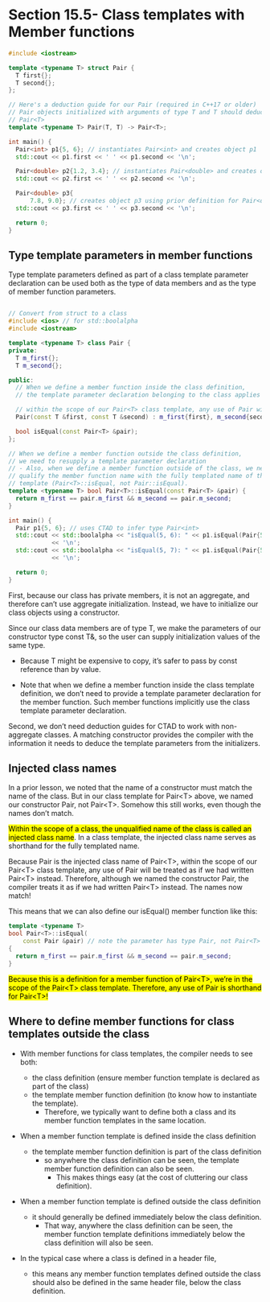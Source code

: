 # Section 15.5- Class templates with Member functions


```cpp
#include <iostream>

template <typename T> struct Pair {
  T first{};
  T second{};
};

// Here's a deduction guide for our Pair (required in C++17 or older)
// Pair objects initialized with arguments of type T and T should deduce to
// Pair<T>
template <typename T> Pair(T, T) -> Pair<T>;

int main() {
  Pair<int> p1{5, 6}; // instantiates Pair<int> and creates object p1
  std::cout << p1.first << ' ' << p1.second << '\n';

  Pair<double> p2{1.2, 3.4}; // instantiates Pair<double> and creates object p2
  std::cout << p2.first << ' ' << p2.second << '\n';

  Pair<double> p3{
      7.8, 9.0}; // creates object p3 using prior definition for Pair<double>
  std::cout << p3.first << ' ' << p3.second << '\n';

  return 0;
}
```
## Type template parameters in member functions

Type template parameters defined as part of a class template parameter declaration can be used both as the type of data members and as the type of member function parameters.

```cpp

// Convert from struct to a class
#include <ios> // for std::boolalpha
#include <iostream>

template <typename T> class Pair {
private:
  T m_first{};
  T m_second{};

public:
  // When we define a member function inside the class definition,
  // the template parameter declaration belonging to the class applies

  // within the scope of our Pair<T> class template, any use of Pair will be treated as if we had written Pair<T> instead
  Pair(const T &first, const T &second) : m_first{first}, m_second{second} {}

  bool isEqual(const Pair<T> &pair);
};

// When we define a member function outside the class definition,
// we need to resupply a template parameter declaration
// - Also, when we define a member function outside of the class, we need to
// qualify the member function name with the fully templated name of the class
// template (Pair<T>::isEqual, not Pair::isEqual).
template <typename T> bool Pair<T>::isEqual(const Pair<T> &pair) {
  return m_first == pair.m_first && m_second == pair.m_second;
}

int main() {
  Pair p1{5, 6}; // uses CTAD to infer type Pair<int>
  std::cout << std::boolalpha << "isEqual(5, 6): " << p1.isEqual(Pair{5, 6})
            << '\n';
  std::cout << std::boolalpha << "isEqual(5, 7): " << p1.isEqual(Pair{5, 7})
            << '\n';

  return 0;
}
```
First, because our class has private members, it is not an aggregate, and
therefore can’t use aggregate initialization. Instead, we have to initialize
our class objects using a constructor.

Since our class data members are of type T, we make the parameters of our
constructor type const T&, so the user can supply initialization values of
the same type.
* Because T might be expensive to copy, it’s safer to pass by const reference
than by value.

- Note that when we define a member function inside the class template
definition, we don’t need to provide a template parameter declaration for the
member function. Such member functions implicitly use the class template
parameter declaration.

Second, we don’t need deduction guides for CTAD to work with non-aggregate
classes. A matching constructor provides the compiler with the information it
needs to deduce the template parameters from the initializers.



## Injected class names

In a prior lesson, we noted that the name of a constructor must match the name
of the class. But in our class template for Pair\<T> above, we named our
constructor Pair, not Pair\<T>. Somehow this still works, even though the names
don’t match.

<mark>Within the scope of a class, the unqualified name of the class is called an
injected class name</mark>. In a class template, the injected class name serves as
shorthand for the fully templated name.

Because Pair is the injected class name of Pair\<T>, within the scope of our
Pair\<T> class template, any use of Pair will be treated as if we had written
Pair\<T> instead. Therefore, although we named the constructor Pair, the compiler
treats it as if we had written Pair\<T> instead. The names now match!

This means that we can also define our isEqual() member function like this:

```cpp
template <typename T>
bool Pair<T>::isEqual(
    const Pair &pair) // note the parameter has type Pair, not Pair<T>
{
  return m_first == pair.m_first && m_second == pair.m_second;
}
```


<mark>Because this is a definition for a member function of Pair\<T>, we’re in the
scope of the Pair\<T> class template. Therefore, any use of Pair is shorthand
for Pair\<T>!</mark>


## Where to define member functions for class templates outside the class

* With member functions for class templates, the compiler needs to see both:
  - the class definition (ensure member function template is declared as part of the class)
  - the template member function definition (to know how to instantiate the template).
    - Therefore, we typically want to define both a class and its member function templates in the same location.

* When a member function template is defined inside the class definition
    - the template member function definition is part of the class definition
      - so anywhere the class definition can be seen, the template member function definition can also be seen.
        - This makes things easy (at the cost of cluttering our class definition).

* When a member function template is defined outside the class definition
  * it should generally be defined immediately below the class definition.
    * That way, anywhere the class definition can be seen, the member function template definitions immediately below the class definition will also be seen.

* In the typical case where a class is defined in a header file,
  * this means any member function templates defined outside the class should also be defined in the same header file, below the class definition.

